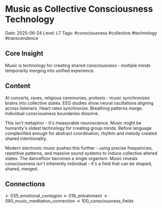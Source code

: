 # Music as Collective Consciousness Technology
Date: 2025-06-24
Level: L7
Tags: #consciousness #collective #technology #transcendence

## Core Insight
Music is technology for creating shared consciousness - multiple minds temporarily merging into unified experience.

## Content
At concerts, raves, religious ceremonies, protests - music synchronizes brains into collective states. EEG studies show neural oscillations aligning across listeners. Heart rates synchronize. Breathing patterns merge. Individual consciousness boundaries dissolve.

This isn't metaphor - it's measurable neuroscience. Music might be humanity's oldest technology for creating group minds. Before language complexified enough for abstract coordination, rhythm and melody created shared intentionality.

Modern electronic music pushes this further - using precise frequencies, repetitive patterns, and massive sound systems to induce collective altered states. The dancefloor becomes a single organism. Music reveals consciousness isn't inherently individual - it's a field that can be shaped, shared, merged.

## Connections
← 035_emotional_contagion
← 018_entrainment
→ 090_music_meditation_connection
→ 100_consciousness_fields
